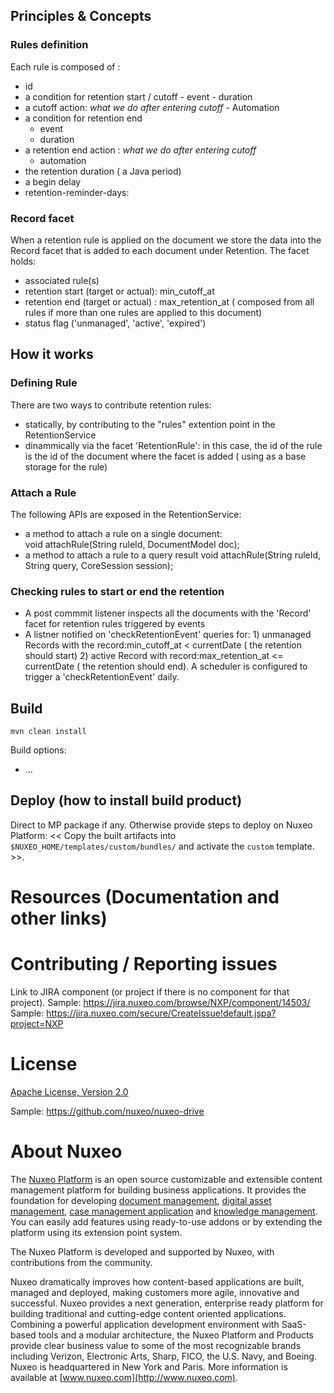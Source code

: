 ## Principles & Concepts

### Rules definition



Each rule is composed of :

 - id
 - a condition for retention start / cutoff
       - event
       - duration       
 - a cutoff action: *what we do after entering cutoff*
       - Automation 
 - a condition for retention end
      - event
      - duration   
 - a retention end action : *what we do after entering cutoff*
      - automation 
 - the retention duration ( a Java period)
 - a begin delay 
 - retention-reminder-days: 
  


### Record facet

When a retention rule is applied on the document we store the data into the  Record facet that is added to each document under Retention.
The facet holds:


   - associated rule(s)
   - retention start (target or actual): min_cutoff_at
   - retention end  (target or actual) : max_retention_at ( composed from all rules if more than one rules are applied to this document)
   - status flag  ('unmanaged', 'active', 'expired')



## How it works

### Defining Rule 

There are two ways to contribute retention rules:
- statically, by contributing to the "rules" extention point in the RetentionService
- dinammically via the facet 'RetentionRule': in this case, the id of the rule is the id of the document where the facet is added ( using as a base storage for the rule)

### Attach a Rule

The following APIs are exposed in the RetentionService:
- a method to attach a rule on a single document:     
void attachRule(String ruleId, DocumentModel doc);
- a method to attach a rule to a query result
void attachRule(String ruleId, String query, CoreSession session);



### Checking rules to start or end the retention

- A post commmit listener inspects all the documents with the 'Record' facet for retention rules triggered by events
- A listner notified on 'checkRetentionEvent' queries  for: 
          1) unmanaged Records with the record:min_cutoff_at < currentDate ( the retention       should start)
          2) active Record with record:max_retention_at <= currentDate ( the retention should end).
       A scheduler is configured to trigger a 'checkRetentionEvent' daily. 


## Build

    mvn clean install

Build options:
- ...

## Deploy (how to install build product)

Direct to MP package if any. Otherwise provide steps to deploy on Nuxeo Platform: << Copy the built artifacts into `$NUXEO_HOME/templates/custom/bundles/` and activate the `custom` template. >>.

# Resources (Documentation and other links)

# Contributing / Reporting issues

Link to JIRA component (or project if there is no component for that project).
Sample: https://jira.nuxeo.com/browse/NXP/component/14503/
Sample: https://jira.nuxeo.com/secure/CreateIssue!default.jspa?project=NXP

# License

[Apache License, Version 2.0](http://www.apache.org/licenses/LICENSE-2.0.html)

Sample: https://github.com/nuxeo/nuxeo-drive

# About Nuxeo

The [Nuxeo Platform](http://www.nuxeo.com/products/content-management-platform/) is an open source customizable and extensible content management platform for building business applications. It provides the foundation for developing [document management](http://www.nuxeo.com/solutions/document-management/), [digital asset management](http://www.nuxeo.com/solutions/digital-asset-management/), [case management application](http://www.nuxeo.com/solutions/case-management/) and [knowledge management](http://www.nuxeo.com/solutions/advanced-knowledge-base/). You can easily add features using ready-to-use addons or by extending the platform using its extension point system.

The Nuxeo Platform is developed and supported by Nuxeo, with contributions from the community.

Nuxeo dramatically improves how content-based applications are built, managed and deployed, making customers more agile, innovative and successful. Nuxeo provides a next generation, enterprise ready platform for building traditional and cutting-edge content oriented applications. Combining a powerful application development environment with
SaaS-based tools and a modular architecture, the Nuxeo Platform and Products provide clear business value to some of the most recognizable brands including Verizon, Electronic Arts, Sharp, FICO, the U.S. Navy, and Boeing. Nuxeo is headquartered in New York and Paris.
More information is available at [www.nuxeo.com](http://www.nuxeo.com).
